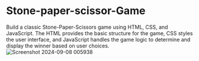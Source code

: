 # Stone-paper-scissor-Game
Build a classic Stone-Paper-Scissors game using HTML, CSS, and JavaScript. The HTML provides the basic structure for the game, CSS styles the user interface, and JavaScript handles the game logic to determine and display the winner based on user choices. 
![Screenshot 2024-09-08 005938](https://github.com/user-attachments/assets/fa92d8ec-e716-48a6-9d63-42e247c5bdf8)
